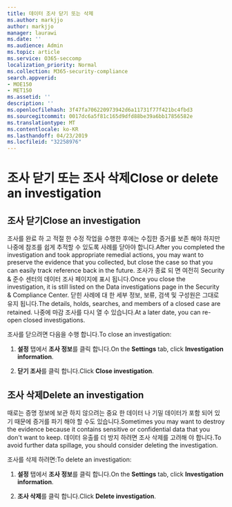 ```yaml
---
title: 데이터 조사 닫기 또는 삭제
ms.author: markjjo
author: markjjo
manager: laurawi
ms.date: ''
ms.audience: Admin
ms.topic: article
ms.service: O365-seccomp
localization_priority: Normal
ms.collection: M365-security-compliance
search.appverid:
- MOE150
- MET150
ms.assetid: ''
description: ''
ms.openlocfilehash: 3f47fa706220973942d6a11731f77f421bc4fbd3
ms.sourcegitcommit: 0017dc6a5f81c165d9dfd88be39a6bb17856582e
ms.translationtype: MT
ms.contentlocale: ko-KR
ms.lasthandoff: 04/23/2019
ms.locfileid: "32258976"
---
```

# <a name="close-or-delete-an-investigation"></a><span data-ttu-id="9499a-102">조사 닫기 또는 조사 삭제</span><span class="sxs-lookup"><span data-stu-id="9499a-102">Close or delete an investigation</span></span>

## <a name="close-an-investigation"></a><span data-ttu-id="9499a-103">조사 닫기</span><span class="sxs-lookup"><span data-stu-id="9499a-103">Close an investigation</span></span>

 <span data-ttu-id="9499a-104">조사를 완료 하 고 적절 한 수정 작업을 수행한 후에는 수집한 증거를 보존 해야 하지만 나중에 참조를 쉽게 추적할 수 있도록 사례를 닫아야 합니다.</span><span class="sxs-lookup"><span data-stu-id="9499a-104">After you completed the investigation and took appropriate remedial actions, you may want to preserve the evidence that you collected, but close the case so that you can easily track reference back in the future.</span></span> <span data-ttu-id="9499a-105">조사가 종료 되 면 여전히 Security & 준수 센터의 데이터 조사 페이지에 표시 됩니다.</span><span class="sxs-lookup"><span data-stu-id="9499a-105">Once you close the investigation, it is still listed on the Data investigations page in the Security & Compliance Center.</span></span> <span data-ttu-id="9499a-106">닫힌 사례에 대 한 세부 정보, 보류, 검색 및 구성원은 그대로 유지 됩니다.</span><span class="sxs-lookup"><span data-stu-id="9499a-106">The details, holds, searches, and members of a closed case are retained.</span></span> <span data-ttu-id="9499a-107">나중에 마감 조사를 다시 열 수 있습니다.</span><span class="sxs-lookup"><span data-stu-id="9499a-107">At a later date, you can re-open closed investigations.</span></span>

<span data-ttu-id="9499a-108">조사를 닫으려면 다음을 수행 합니다.</span><span class="sxs-lookup"><span data-stu-id="9499a-108">To close an investigation:</span></span>

1. <span data-ttu-id="9499a-109">**설정** 탭에서 **조사 정보**를 클릭 합니다.</span><span class="sxs-lookup"><span data-stu-id="9499a-109">On the **Settings** tab, click **Investigation information**.</span></span>

2. <span data-ttu-id="9499a-110">**닫기 조사**를 클릭 합니다.</span><span class="sxs-lookup"><span data-stu-id="9499a-110">Click  **Close investigation**.</span></span> 


## <a name="delete-an-investigation"></a><span data-ttu-id="9499a-111">조사 삭제</span><span class="sxs-lookup"><span data-stu-id="9499a-111">Delete an investigation</span></span>

<span data-ttu-id="9499a-112">때로는 증명 정보에 보관 하지 않으려는 중요 한 데이터 나 기밀 데이터가 포함 되어 있기 때문에 증거를 파기 해야 할 수도 있습니다.</span><span class="sxs-lookup"><span data-stu-id="9499a-112">Sometimes you may want to destroy the evidence because it contains sensitive or confidential data that you don't want to keep.</span></span> <span data-ttu-id="9499a-113">데이터 유출를 더 방지 하려면 조사 삭제를 고려해 야 합니다.</span><span class="sxs-lookup"><span data-stu-id="9499a-113">To avoid further data spillage, you should consider deleting the investigation.</span></span>

<span data-ttu-id="9499a-114">조사를 삭제 하려면:</span><span class="sxs-lookup"><span data-stu-id="9499a-114">To delete an investigation:</span></span>

1. <span data-ttu-id="9499a-115">**설정** 탭에서 **조사 정보**를 클릭 합니다.</span><span class="sxs-lookup"><span data-stu-id="9499a-115">On the **Settings** tab, click **Investigation information**.</span></span>

2. <span data-ttu-id="9499a-116">**조사 삭제**를 클릭 합니다.</span><span class="sxs-lookup"><span data-stu-id="9499a-116">Click  **Delete investigation**.</span></span> 